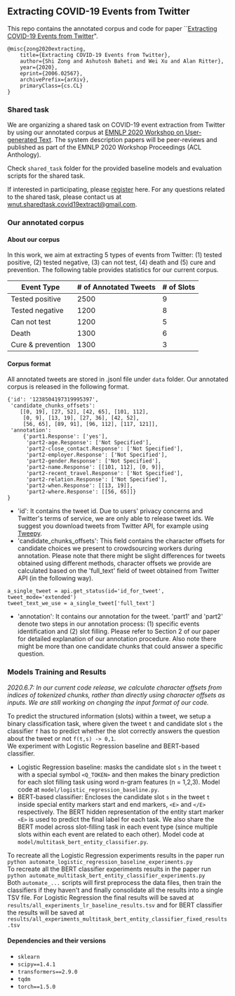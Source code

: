 ## Extracting COVID-19 Events from Twitter

This repo contains the annotated corpus and code for paper ``[Extracting COVID-19 Events from Twitter](https://arxiv.org/abs/2006.02567)".

```
@misc{zong2020extracting,
    title={Extracting COVID-19 Events from Twitter},
    author={Shi Zong and Ashutosh Baheti and Wei Xu and Alan Ritter},
    year={2020},
    eprint={2006.02567},
    archivePrefix={arXiv},
    primaryClass={cs.CL}
}
```

### Shared task

We are organizing a shared task on COVID-19 event extraction from Twitter by using our annotated corpus at [EMNLP 2020 Workshop on User-generated Text](http://noisy-text.github.io/2020/extract_covid19_event-shared_task.html). The system description papers will be peer-reviews and published as part of the EMNLP 2020 Workshop Proceedings (ACL Anthology).

Check `shared_task` folder for the provided baseline models and evaluation scripts for the shared task.

If interested in participating, please [register](https://forms.gle/zUvxLoDohbDmBzuh6) here. For any questions related to the shared task, please contact us at [wnut.sharedtask.covid19extract@gmail.com](mailto:wnut.sharedtask.covid19extract@gmail.com).

### Our annotated corpus

#### About our corpus

In this work, we aim at extracting 5 types of events from Twitter: (1) tested positive, (2) tested negative, (3) can not test, (4) death and (5) cure and prevention. The following table provides statistics for our current corpus.

| Event Type 	| # of Annotated Tweets 	| # of Slots
|-----	|-----	|-----|
| Tested positive  |    2500 	|   9  	| 
| Tested negative |    1200  	|   8  	|
| Can not test   	|    1200 	|   5	|
|  Death 	|  1300   	|  6	|
|   Cure & prevention  	|    1300 	|  3	|

#### Corpus format

All annotated tweets are stored in .jsonl file under `data` folder. Our annotated corpus is released in the following format.

```angular2
{'id': '1238504197319995397',
 'candidate_chunks_offsets':
    [[0, 19], [27, 52], [42, 65], [101, 112],
     [0, 9], [13, 19], [27, 36], [42, 52],
     [56, 65], [89, 91], [96, 112], [117, 121]],
 'annotation':
     {'part1.Response': ['yes'],
      'part2-age.Response': ['Not Specified'],
      'part2-close_contact.Response': ['Not Specified'],
      'part2-employer.Response': ['Not Specified'],
      'part2-gender.Response': ['Not Specified'],
      'part2-name.Response': [[101, 112], [0, 9]],
      'part2-recent_travel.Response': ['Not Specified'],
      'part2-relation.Response': ['Not Specified'],
      'part2-when.Response': [[13, 19]],
      'part2-where.Response': [[56, 65]]}
}
```

- 'id': It contains the tweet id. Due to users' privacy concerns and Twitter's terms of service, we are only able to release tweet ids. We suggest you download tweets from Twitter API, for example using [Tweepy](https://www.tweepy.org/).
- 'candidate_chunks_offsets': This field contains the character offsets for candidate choices we present to crowdsourcing workers during annotation. Please note that there might be slight differences for tweets obtained using different methods, character offsets we provide are calculated based on the 'full_text' field of tweet obtained from Twitter API (in the following way).
```angular2
a_single_tweet = api.get_status(id='id_for_tweet', tweet_mode='extended')
tweet_text_we_use = a_single_tweet['full_text']
```
- 'annotation': It contains our annotation for the tweet. 'part1' and 'part2' denote two steps in our annotation process: (1) specific events identification and (2) slot filling. Please refer to Section 2 of our paper for detailed explanation of our annotation procedure. Also note there might be more than one candidate chunks that could answer a specific question.


### Models Training and Results

*2020.6.7: In our current code release, we calculate character offsets from indices of tokenized chunks, rather than directly using character offsets as inputs. We are still working on changing the input format of our code.*

To predict the structured information (slots) within a tweet, we setup a binary classification task, where given the tweet `t` and candidate slot `s` the classifier `f` has to predict whether the slot correctly answers the question about the tweet or not `f(t,s) -> 0,1`.  <br />
We experiment with Logistic Regression baseline and BERT-based classifier.  <br />
- Logistic Regression baseline: masks the candidate slot `s` in the tweet `t` with a special symbol `<Q_TOKEN>` and then makes the binary prediction for each slot filling task using word n-gram features (n = 1,2,3). Model code at `model/logistic_regression_baseline.py`.
- BERT-based classifier: Encloses the candidate slot `s` in the tweet `t` inside special entity markers start and end markers, `<E>` and `</E>` respectively. The BERT hidden representation of the entity start marker `<E>` is used to predict the final label for each task. We also share the BERT model across slot-filling task in each event type (since multiple slots within each event are related to each other). Model code at `model/multitask_bert_entity_classifier.py`.

To recreate all the Logistic Regression experiments results in the paper run `python automate_logistic_regression_baseline_experiments.py`  <br />
To recreate all the BERT classifier experiments results in the paper run `python automate_multitask_bert_entity_classifier_experiments.py`  <br />
Both `automate_...` scripts will first preprocess the data files, then train the classifiers if they haven't and finally consolidate all the results into a single TSV file. For Logistic Regression the final results will be saved at `results/all_experiments_lr_baseline_results.tsv` and for BERT classifier the results will be saved at `results/all_experiments_multitask_bert_entity_classifier_fixed_results.tsv`  <br />

#### Dependencies and their versions
- `sklearn`
- `scipy==1.4.1`
- `transformers==2.9.0`
- `tqdm`
- `torch==1.5.0`
